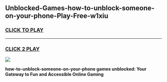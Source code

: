 
## Unblocked-Games-how-to-unblock-someone-on-your-phone-Play-Free-w1xiu
<h3>
<a href="https://premium76.site?title=how-to-unblock-someone-on-your-phone&ref=21A">CLICK TO PLAY</a></h3>
<hr>

<h3>
<a href="https://premium76.site?title=how-to-unblock-someone-on-your-phone&ref=21A">CLICK 2 PLAY</a>
  
</h3>

<a href="https://premium76.site?title=how-to-unblock-someone-on-your-phone&ref=21A"><img src="https://clearcache.store/games.png"></a>


**how-to-unblock-someone-on-your-phone games unblocked: Your Gateway to Fun and Accessible Online Gaming**
